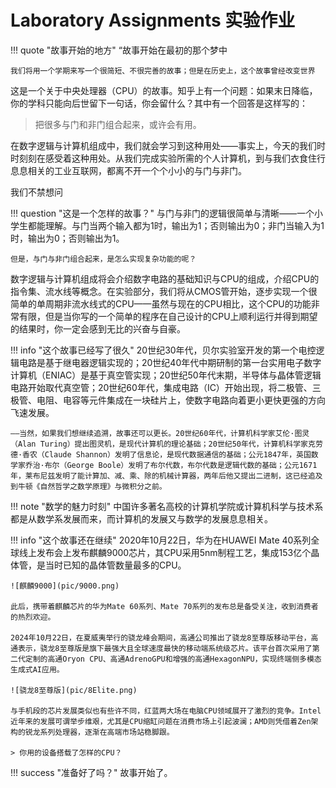 # **Lab**oratory Assignments 实验作业

!!! quote "故事开始的地方"
    “故事开始在最初的那个梦中

    我们将用一个学期来写一个很简短、不很完善的故事；但是在历史上，这个故事曾经改变世界

这是一个关于中央处理器（CPU）的故事。知乎上有一个问题：如果末日降临，你的学科只能向后世留下一句话，你会留什么？其中有一个回答是这样写的：

> 把很多与门和非门组合起来，或许会有用。

在数字逻辑与计算机组成中，我们就会学习到这种用处——事实上，今天的我们时时刻刻在感受着这种用处。从我们完成实验所需的个人计算机，到与我们衣食住行息息相关的工业互联网，都离不开一个个小小的与门与非门。

我们不禁想问

!!! question "这是一个怎样的故事？"
    与门与非门的逻辑很简单与清晰——一个小学生都能理解。与门当两个输入都为1时，输出为1；否则输出为0；非门当输入为1时，输出为0；否则输出为1。

    但是，与门与非门组合起来，是怎么实现复杂功能的呢？

数字逻辑与计算机组成将会介绍数字电路的基础知识与CPU的组成，介绍CPU的指令集、流水线等概念。在实验部分，我们将从CMOS管开始，逐步实现一个很简单的单周期非流水线式的CPU——虽然与现在的CPU相比，这个CPU的功能非常有限，但是当你写的一个简单的程序在自己设计的CPU上顺利运行并得到期望的结果时，你一定会感到无比的兴奋与自豪。

!!! info "这个故事已经写了很久"
    20世纪30年代，贝尔实验室开发的第一个电控逻辑电路是基于继电器逻辑实现的；20世纪40年代中期研制的第一台实用电子数字计算机（ENIAC）是基于真空管实现；20世纪50年代末期，半导体与晶体管逻辑电路开始取代真空管；20世纪60年代，集成电路（IC）开始出现，将二极管、三极管、电阻、电容等元件集成在一块硅片上，使数字电路向着更小更快更强的方向飞速发展。

    ——当然，如果我们想继续追溯，故事还可以更长。20世纪60年代，计算机科学家艾伦·图灵（Alan Turing）提出图灵机，是现代计算机的理论基础；20世纪50年代，计算机科学家克劳德·香农（Claude Shannon）发明了信息论，是现代数据通信的基础；公元1847年，英国数学家乔治·布尔（George Boole）发明了布尔代数，布尔代数是逻辑代数的基础；公元1671年，莱布尼兹发明了能计算加、减、乘、除的机械计算器，两年后他又提出二进制，这已经追及到牛顿《自然哲学之数学原理》与微积分之前。

!!! note "数学的魅力时刻"
    中国许多著名高校的计算机学院或计算机科学与技术系都是从数学系发展而来，而计算机的发展又与数学的发展息息相关。

!!! info "这个故事还在继续"
    2020年10月22日，华为在HUAWEI Mate 40系列全球线上发布会上发布麒麟9000芯片，其CPU采用5nm制程工艺，集成153亿个晶体管，是当时已知的晶体管数量最多的CPU。

    ![麒麟9000](pic/9000.png)

    此后，携带着麒麟芯片的华为Mate 60系列、Mate 70系列的发布总是备受关注，收到消费者的热烈欢迎。

    2024年10月22日，在夏威夷举行的骁龙峰会期间，高通公司推出了骁龙8至尊版移动平台，高通表示，骁龙8至尊版是旗下最强大且全球速度最快的移动端系统级芯片。该平台首次采用了第二代定制的高通Oryon CPU、高通AdrenoGPU和增强的高通HexagonNPU，实现终端侧多模态生成式AI应用。

    ![骁龙8至尊版](pic/8Elite.png)

    与手机段的芯片发展类似也有些许不同，红蓝两大场在电脑CPU领域展开了激烈的竞争。Intel近年来的发展可谓举步维艰，尤其是CPU缩缸问题在消费市场上引起波澜；AMD则凭借着Zen架构的锐龙系列处理器，逐渐在高端市场站稳脚跟。

    > 你用的设备搭载了怎样的CPU？

!!! success "准备好了吗？"
    故事开始了。